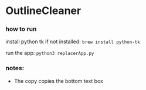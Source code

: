 # OutlineCleaner


### how to run

install python tk if not installed:
`brew install python-tk`

run the app:
`python3 replacerApp.py`

### notes:

- The copy copies the bottom text box
